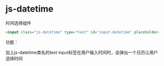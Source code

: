 # js-datetime

时间选择组件
```html
<input class="js-datetime" type="text" id="input-datetime" placeholder="2013-01-04 09:20" name="datetime">
```

功能：

加上js-datetime类名的text input标签在用户输入时间时，会弹出一个日历让用户选择时间